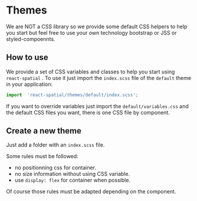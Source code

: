 # Themes

We are NOT a CSS library so we provide some default CSS helpers to help you start but feel free to use your own technology bootstrap or JSS or styled-compoennts.

## How to use

We provide a set of CSS variables and classes to help you start using `react-spatial` .
To use it just import the `index.scss` file of the `default` theme in your application:

```js
import  'react-spatial/themes/default/index.scss';
```

If you want to override variables just import the `default/variables.css` and the default CSS files you want, there is one CSS file by component.

## Create a new theme

Just add a folder with an `index.scss` file.

Some rules must be followed:

- no positionning css for container.
- no size information without using CSS variable.
- use `display: flex` for container when possible.

Of course those rules must be adapted depending on the component.
